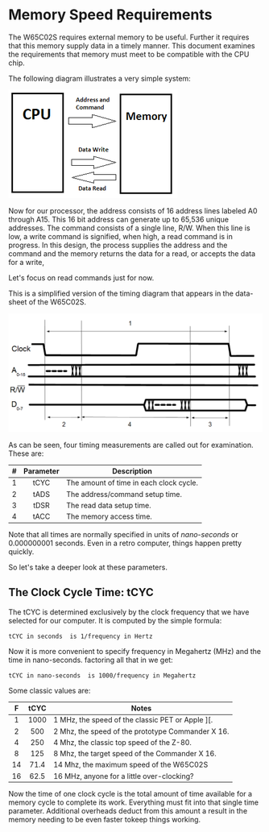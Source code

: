 # Memory Speed Requirements

The W65C02S requires external memory to be useful. Further it requires that
this memory supply data in a timely manner. This document examines the
requirements that memory must meet to be compatible with the CPU chip.

The following diagram illustrates a very simple system:

![A very simple system](./simplified_memory.png)

Now for our processor, the address consists of 16 address lines labeled A0
through A15. This 16 bit address can generate up to 65,536 unique addresses.
The command consists of a single line, R/W. When this line is low, a write
command is signified, when high, a read command is in progress. In this
design, the process supplies the address and the command and the memory
returns the data for a read, or accepts the data for a write,

Let's focus on read commands just for now.

This is a simplified version of the timing diagram that appears in the
data-sheet of the W65C02S.

![Read Timing](./read_timing_v2.png)

As can be seen, four timing measurements are called out for examination. These
are:

| \#  | Parameter | Description
|:---:|:---------:|---------------------
| 1   |  tCYC     | The amount of time in each clock cycle.
| 2   |  tADS     | The address/command setup time.
| 3   |  tDSR     | The read data setup time.
| 4   |  tACC     | The memory access time.

Note that all times are normally specified in units of _nano-seconds_ or
0.000000001 seconds. Even in a retro computer, things happen pretty quickly.

So let's take a deeper look at these parameters.

## The Clock Cycle Time: tCYC

The tCYC is determined exclusively by the clock frequency that we have
selected for our computer. It is computed by the simple formula:

    tCYC in seconds  is 1/frequency in Hertz

Now it is more convenient to specify frequency in Megahertz (MHz) and the time
in nano-seconds. factoring all that in we get:

    tCYC in nano-seconds  is 1000/frequency in Megahertz


Some classic values are:

 F   | tCYC | Notes
:---:|:----:|-------
 1   | 1000 | 1 MHz, the speed of the classic PET or Apple \]\[.
 2   |  500 | 2 Mhz, the speed of the prototype Commander X 16.
 4   |  250 | 4 Mhz, the classic top speed of the Z-80.
 8   |  125 | 8 Mhz, the target speed of the  Commander X 16.
 14  | 71.4 | 14 Mhz, the maximum speed of the W65C02S
 16  | 62.5 | 16 MHz, anyone for a little over-clocking?

Now the time of one clock cycle is the total amount of time available for a
memory cycle to complete its work. Everything must fit into that single time
parameter. Additional overheads deduct from this amount a result in the
memory needing to be even faster tokeep things working.

